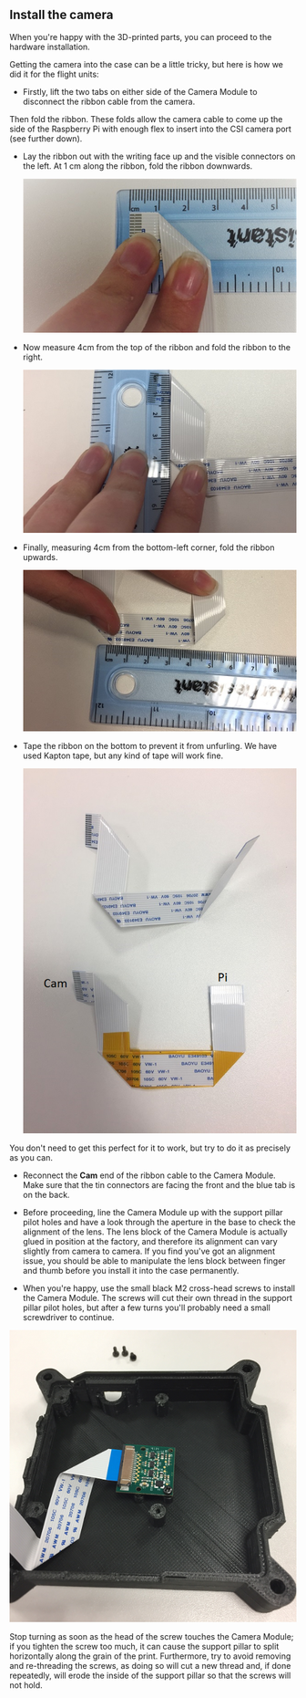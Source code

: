 ## Install the camera

When you're happy with the 3D-printed parts, you can proceed to the hardware installation.

Getting the camera into the case can be a little tricky, but here is how we did it for the flight units:

+ Firstly, lift the two tabs on either side of the Camera Module to disconnect the ribbon cable from the camera.

Then fold the ribbon. These folds allow the camera cable to come up the side of the Raspberry Pi with enough flex to insert into the CSI camera port (see further down).

+ Lay the ribbon out with the writing face up and the visible connectors on the left. At 1 cm along the ribbon, fold the ribbon downwards.

  ![Fold down at 1cm](images/cam-fold1.png)

+ Now measure 4cm from the top of the ribbon and fold the ribbon to the right.

  ![Fold 4cm right](images/cam-fold2.png)

+ Finally, measuring 4cm from the bottom-left corner, fold the ribbon upwards.

  ![Fold 1cm](images/cam-fold3.png)

+ Tape the ribbon on the bottom to prevent it from unfurling. We have used Kapton tape, but any kind of tape will work fine.

  ![Camera with tape](images/cam-tape.png)

You don't need to get this perfect for it to work, but try to do it as precisely as you can.

+ Reconnect the **Cam** end of the ribbon cable to the Camera Module. Make sure that the tin connectors are facing the front and the blue tab is on the back.

+ Before proceeding, line the Camera Module up with the support pillar pilot holes and have a look through the aperture in the base to check the alignment of the lens. The lens block of the Camera Module is actually glued in position at the factory, and therefore its alignment can vary slightly from camera to camera. If you find you've got an alignment issue, you should be able to manipulate the lens block between finger and thumb before you install it into the case permanently.

+ When you're happy, use the small black M2 cross-head screws to install the Camera Module. The screws will cut their own thread in the support pillar pilot holes, but after a few turns you'll probably need a small screwdriver to continue.

![Screw in the camera](images/screw-in-camera.png)

Stop turning as soon as the head of the screw touches the Camera Module; if you tighten the screw too much, it can cause the support pillar to split horizontally along the grain of the print. Furthermore, try to avoid removing and re-threading the screws, as doing so will cut a new thread and, if done repeatedly, will erode the inside of the support pillar so that the screws will not hold.
